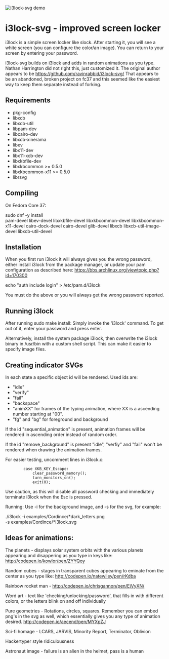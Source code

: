 
![i3lock-svg demo](/components/Cordince_Logo/cordince_example.gif "i3lock-svg demo")


i3lock-svg - improved screen locker
===============================
i3lock is a simple screen locker like slock. After starting it, you will
see a white screen (you can configure the color/an image). You can return
to your screen by entering your password.

i3lock-svg builds on i3lock and adds in random animations as you type.  Nathan Harrington did not right this, just customized it. The original author appears to be https://github.com/ravinrabbid/i3lock-svg/  That appears to be an abandoned, broken project on fc37 and this seemed like the easiest way to keep them separate instead of forking.


Requirements
------------
- pkg-config
- libxcb
- libxcb-util
- libpam-dev
- libcairo-dev
- libxcb-xinerama
- libev
- libx11-dev
- libx11-xcb-dev
- libxkbfile-dev
- libxkbcommon >= 0.5.0
- libxkbcommon-x11 >= 0.5.0
- librsvg

Compiling
---------
On Fedora Core 37:

sudo dnf -y install \
pam-devel libev-devel libxkbfile-devel libxkbcommon-devel libxkbcommon-x11-devel cairo-dock-devel cairo-devel glib-devel libxcb libxcb-util-image-devel libxcb-util-devel


Installation
----------------------
When you first run i3lock it will always gives you the wrong password,
either install i3lock from the package manager, or update your pam
configuration as described here:
https://bbs.archlinux.org/viewtopic.php?id=170300

echo "auth include login" > /etc/pam.d/i3lock 

You must do the above or you will always get the wrong password
reported.


Running i3lock
-------------
After running sudo make install:
Simply invoke the 'i3lock' command. To get out of it, enter your password and
press enter.

Alternatively, install the system package i3lock, then overwrite the i3lock binary in /usr/bin with a custom shell script. This can make it easier to specify image files. 

Creating indicator SVGs
-----------------------
In each state a specific object id will be rendered. Used ids are:
- "idle"
- "verify"
- "fail"
- "backspace"
- "animXX" for frames of the typing animation, where XX is a ascending number
  starting at "00".
- "fg" and "bg" for foreground and background

If the id "sequential_animation" is present, animation frames will be
rendered in ascending order instead of random order.

If the id "remove_background" is present "idle", "verfiy" and "fail"
won't be rendered when drawing the animation frames.

For easier testing, uncomment lines in i3lock.c:
```
        case XKB_KEY_Escape:
            clear_password_memory();
            turn_monitors_on();
            exit(0);
```

Use caution, as this will disable all password checking and immediately
terminate i3lock when the Esc is pressed.

Running: Use -i for the background image, and -s for the svg, for
example:

./i3lock -i examples/Cordince/*dark_letters.png \
         -s examples/Cordince/*i3lock.svg 

Ideas for animations:
--------------------
The planets - displays solar system orbits with the various planets
appearing and disappering as you type in keys like:
    http://codepen.io/kowlor/pen/ZYYQoy

Random cubes - stages in transparent cubes appearing to eminate from the
center as you type like:
    http://codepen.io/natewiley/pen/rKdba

Rainbow rocket man - 
    http://codepen.io/chrisgannon/pen/EjVyXN/

Word art - text like 'checking/unlocking/password', that fills in with
    different colors, or the letters blink on and off individually

Pure geometries - Rotations, circles, squares. Remember you can embed
    png's in the svg as well, which essentially gives you any type of
    animation desired.
    http://codepen.io/aecend/pen/MYXpZJ

Sci-fi homage - LCARS, JARVIS, Minority Report, Terminator, Oblivion

Hackertyper style ridiculousness

Astronaut image - failure is an alien in the helmet, pass is a human
